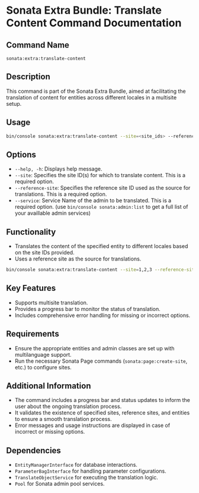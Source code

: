 # Sonata Extra Bundle: Translate Content Command Documentation

## Command Name

`sonata:extra:translate-content`

## Description

This command is part of the Sonata Extra Bundle, aimed at facilitating the translation of content for entities across different locales in a multisite setup.

## Usage

```bash
bin/console sonata:extra:translate-content --site=<site_ids> --reference-site=<reference_site_id> --service=<service_admin_name>
```

## Options

- `--help, -h`: Displays help message.
- `--site`: Specifies the site ID(s) for which to translate content. This is a required option.
- `--reference-site`: Specifies the reference site ID used as the source for translations. This is a required option.
- `--service`: Service Name of the admin to be translated. This is a required option. (use `bin/console sonata:admin:list` to get a full list of your availlable admin services)

## Functionality
- Translates the content of the specified entity to different locales based on the site IDs provided.
- Uses a reference site as the source for translations.

```bash
bin/console sonata:extra:translate-content --site=1,2,3 --reference-site=1 --fqcn=Partitech\SonataExtra\Entity\Article
```

## Key Features
- Supports multisite translation.
- Provides a progress bar to monitor the status of translation.
- Includes comprehensive error handling for missing or incorrect options.

## Requirements
- Ensure the appropriate entities and admin classes are set up with multilanguage support.
- Run the necessary Sonata Page commands (`sonata:page:create-site`, etc.) to configure sites.

## Additional Information
- The command includes a progress bar and status updates to inform the user about the ongoing translation process.
- It validates the existence of specified sites, reference sites, and entities to ensure a smooth translation process.
- Error messages and usage instructions are displayed in case of incorrect or missing options.

## Dependencies
- `EntityManagerInterface` for database interactions.
- `ParameterBagInterface` for handling parameter configurations.
- `TranslateObjectService` for executing the translation logic.
- `Pool` for Sonata admin pool services.